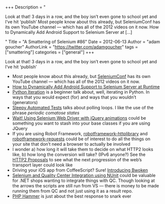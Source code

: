 +++
Description = "<p>Look at that! 3 days in a row, and the boy isn’t even gone to school yet and I’ve hit ‘publish’ Most people know about this already, but SeleniumConf has its own YouTube channel — which has all of the 2012 videos on it now. How to Dynamically Add Android Support to Selenium Server at […]</p>"
Title = "A Smattering of Selenium #86"
Date = 2012-06-13
Author = "adam goucher"
AuthorLink = "https://twitter.com/adamgoucher"
tags = ["smattering"]
categories = ["general"]
+++
<p>Look at that! 3 days in a row, and the boy isn&#8217;t even gone to school yet and I&#8217;ve hit &#8216;publish&#8217;</p>
<ul>
<li>Most people know about this already, but <a href="http://www.youtube.com/seleniumconf">SeleniumConf</a> has its own YouTube channel &#8212; which has all of the 2012 videos on it now.</li>
<li><a href="https://gist.github.com/2493103">How to Dynamically Add Android Support to Selenium Server at Runtime</a></li>
<li><a href="http://nedbatchelder.com/text/iter.html">Python Iteration</a> is a beginner talk about, well, iterating in Python. In ways that you would expect (for) and ways that you wouldn&#8217;t (generators)</li>
<li><a href="http://www.testingmentor.com/imtesty/2012/06/11/sleepy-automated-tests/">Sleepy Automated Tests</a> talks about polling loops. I like the use of the phrase <i>periodic comatose states</i></li>
<li><a href="http://randonom.com/blog/2012/04/wait-using-selenium-web-driver-with-jquery-animations/">Wait! Using Selenium Web Driver with jQuery animations</a> could be something you want to stash into your base classes if you are using JQuery</li>
<li>If you are using Robot Framework, <a href="https://github.com/peritus/robotframework-httplibrary">robotframework-httplibrary</a> and <a href="https://github.com/bulkan/robotframework-requests">robotframework-requests</a> could be of interest to do all the things on your site that don&#8217;t need a browser to actually be involved</li>
<li>I wonder a) how long it will take them to decide on what HTTP2 looks like, b) how long the conversion will take? (IPv6 anyone?) See the <a href="http://trac.tools.ietf.org/wg/httpbis/trac/wiki/Http2Proposals">HTTP2 Proposals</a> to see what the next progression of the web&#8217;s transport layer could look like</li>
<li>Driving your iOS app from CoffeeScript? Sure! <a href="http://bendyworks.com/geekville/lab_projects/2012/4/introducing-bwoken">Introducing Bwoken</a></li>
<li><a href="http://www.agiletestware.com/selenium-qc-nunit/">Selenium and Quality Center Integration using NUnit</a> could be valuable for .NET shops wanting to integrate things with QC. Though looking at the arrows the scripts are still run from VS &#8212; there is money to be made running them from QC and not just using it as a result repo.</li>
<li><a href="http://www.flickr.com/photos/raindrift/sets/72157629492908038/with/7095238893/">PHP Hammer</a> is just about the best response to snark ever</a></li>
</ul>

